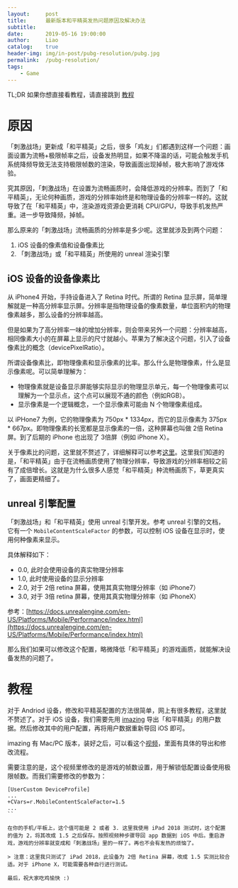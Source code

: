 ```yaml
---
layout:     post
title:      最新版本和平精英发热问题原因及解决办法
subtitle:
date:       2019-05-16 19:00:00
author:     Liao
catalog:    true
header-img: img/in-post/pubg-resolution/pubg.jpg
permalink:  /pubg-resolution/
tags:
    - Game
---
```


TL;DR 如果你想直接看教程，请直接跳到 [教程](#教程)

# 原因

「刺激战场」更新成「和平精英」之后，很多「鸡友」们都遇到这样一个问题：画面设置为流畅+极限帧率之后，设备发热明显，如果不降温的话，可能会触发手机系统降频导致无法支持极限帧数的渲染，导致画面出现掉帧，极大影响了游戏体验。

究其原因，「刺激战场」在设置为流畅画质时，会降低游戏的分辨率。而到了「和平精英」，无论何种画质，游戏的分辨率始终是和物理设备的分辨率一样的。这就导致了在「和平精英」中，渲染游戏资源会更消耗 CPU/GPU，导致手机发热严重。进一步导致降频，掉帧。

那么原来的「刺激战场」流畅画质的分辨率是多少呢。这里就涉及到两个问题：

1. iOS 设备的像素值和设备像素比
2. 「刺激战场」或「和平精英」所使用的 unreal 渲染引擎

## iOS 设备的设备像素比

从 iPhone4 开始，手持设备进入了 Retina 时代。所谓的 Retina 显示屏，简单理解就是一种高分辨率显示屏。分辨率是指物理设备的像素数量，单位面积内的物理像素越多，那么设备的分辨率越高。

但是如果为了高分辨率一味的增加分辨率，则会带来另外一个问题：分辨率越高，相同像素大小的在屏幕上显示的尺寸就越小。苹果为了解决这个问题，引入了设备像素比的概念（devicePixelRatio）。

所谓设备像素比，即物理像素和显示像素的比率。那么什么是物理像素，什么是显示像素呢。可以简单理解为：

- 物理像素就是设备显示屏能够实际显示的物理显示单元，每一个物理像素可以理解为一个显示点，这个点可以展现不通的颜色（例如RGB）。
- 显示像素是一个逻辑概念，一个显示像素可能由 N 个物理像素组成。

以 iPHone7 为例，它的物理像素为 750px * 1334px，而它的显示像素为 375px * 667px。即物理像素的长宽都是显示像素的一倍，这种屏幕也叫做 2倍 Retina 屏。到了后期的 iPhone 也出现了 3倍屏（例如 iPhone X）。

关于像素比的问题，这里就不赘述了，详细解释可以参考[这里](https://blog.csdn.net/Allenyhy/article/details/81610244)。这里我们知道的是，「和平精英」由于在流畅画质使用了物理分辨率，导致游戏的分辨率相较之前有了成倍增长。这就是为什么很多人感觉「和平精英」种流畅画质下，草更真实了，画面更精细了。

## unreal 引擎配置

「刺激战场」和「和平精英」使用 unreal 引擎开发。参考 unreal 引擎的文档，它有一个 `MobileContentScaleFactor` 的参数，可以控制 iOS 设备在显示时，使用何种像素来显示。

具体解释如下：

- 0.0, 此时会使用设备的真实物理分辨率
- 1.0, 此时使用设备的显示分辨率
- 2.0, 对于 2倍 retina 屏幕，使用其真实物理分辨率（如 iPhone7）
- 3.0, 对于 3倍 retina 屏幕，使用其真实物理分辨率（如 iPhoneX）

参考：[https://docs.unrealengine.com/en-US/Platforms/Mobile/Performance/index.html](https://docs.unrealengine.com/en-US/Platforms/Mobile/Performance/index.html)

那么我们如果可以修改这个配置，略微降低「和平精英」的游戏画质，就能解决设备发热的问题了。

# 教程

对于 Andriod 设备，修改和平精英配置的方法很简单，网上有很多教程，这里就不赘述了。对于 iOS 设备，我们需要先用 [imazing](https://imazing.com/) 导出「和平精英」的用户数据。然后修改其中的用户配置，再将用户数据重新导回 iOS 即可。

imazing 有 Mac/PC 版本，装好之后，可以看这个[视频](https://www.bilibili.com/video/av41648532?from=search&seid=7862747127321908886)，里面有具体的导出和修改流程。

需要注意的是，这个视频里修改的是游戏的帧数设置，用于解锁低配置设备使用极限帧数。而我们需要修改的参数为：

```
[UserCustom DeviceProfile]
...
+CVars=r.MobileContentScaleFactor=1.5
...
``

在你的手机/平板上，这个值可能是 2 或者 3. 这里我使用 iPad 2018 测试时，这个配置的值为 2，将其改成 1.5 之后保存。按照视频种步骤导回 app 数据到 iOS 中后。重启游戏，游戏的分辨率就变成和「刺激战场」里的一样了。再也不会有发热的烦恼了。

> 注意：这里我只测试了 iPad 2018，此设备为 2倍 Retina 屏幕，改成 1.5 实测比较合适。对于 iPhone X，可能需要各种自行进行测试。

最后，祝大家吃鸡愉快 :)
